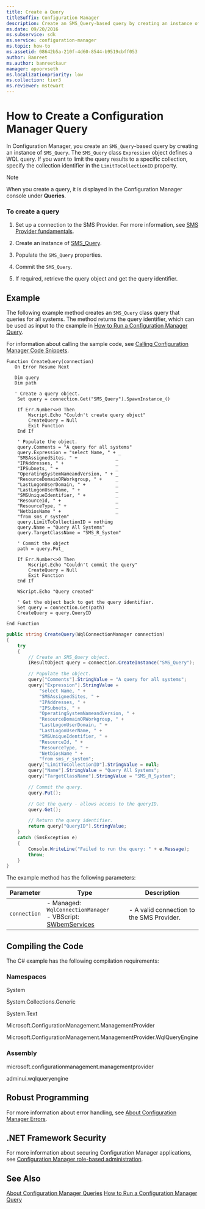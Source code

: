 ```yaml
---
title: Create a Query
titleSuffix: Configuration Manager
description: Create an SMS_Query-based query by creating an instance of SMS_Query. The SMS_Query class Expression object defines a WQL query.
ms.date: 09/20/2016
ms.subservice: sdk
ms.service: configuration-manager
ms.topic: how-to
ms.assetid: 08642b5a-210f-4d60-8544-b9519cbff053
author: Banreet
ms.author: banreetkaur
manager: apoorvseth
ms.localizationpriority: low
ms.collection: tier3
ms.reviewer: mstewart
---
```

# How to Create a Configuration Manager Query
In Configuration Manager, you create an `SMS_Query`-based query by creating an instance of `SMS_Query`. The `SMS_Query` class `Expression` object defines a WQL query. If you want to limit the query results to a specific collection, specify the collection identifier in the `LimitToCollectionID` property.

> [!NOTE]
>  When you create a query, it is displayed in the Configuration Manager console under **Queries**.

### To create a query

1.  Set up a connection to the SMS Provider. For more information, see [SMS Provider fundamentals](sms-provider-fundamentals.md).

2.  Create an instance of [SMS_Query](../../../develop/reference/core/clients/manage/sms_query-server-wmi-class.md).

3.  Populate the `SMS_Query` properties.

4.  Commit the `SMS_Query`.

5.  If required, retrieve the query object and get the query identifier.

## Example
 The following example method creates an `SMS_Query` class query that queries for all systems. The method returns the query identifier, which can be used as input to the example in [How to Run a Configuration Manager Query](../../../develop/core/understand/how-to-run-a-query.md).

 For information about calling the sample code, see [Calling Configuration Manager Code Snippets](../../../develop/core/understand/calling-code-snippets.md).

```vbs
Function CreateQuery(connection)
   On Error Resume Next

   Dim query
   Dim path

   ' Create a query object.
    Set query = connection.Get("SMS_Query").SpawnInstance_()

    If Err.Number<>0 Then
        Wscript.Echo "Couldn't create query object"
        CreateQuery = Null
        Exit Function
    End If

    ' Populate the object.
    query.Comments = "A query for all systems"
    query.Expression = "select Name, " + _
    "SMSAssignedSites, " +              _
    "IPAddresses, " +                   _
    "IPSubnets, " +                     _
    "OperatingSystemNameandVersion, " + _
    "ResourceDomainORWorkgroup, " +     _
    "LastLogonUserDomain, " +           _
    "LastLogonUserName, " +             _
    "SMSUniqueIdentifier, " +           _
    "ResourceId, " +                    _
    "ResourceType, " +                  _
    "NetbiosName " +                    _
    "from sms_r_system"
    query.LimitToCollectionID = nothing
    query.Name = "Query All Systems"
    query.TargetClassName = "SMS_R_System"

    ' Commit the object
    path = query.Put_

    If Err.Number<>0 Then
        Wscript.Echo "Couldn't commit the query"
        CreateQuery = Null
        Exit Function
    End If

    WScript.Echo "Query created"

    ' Get the object back to get the query identifier.
    Set query = connection.Get(path)
    CreateQuery = query.QueryID

End Function

```

```c#
public string CreateQuery(WqlConnectionManager connection)
{
    try
    {
        // Create an SMS_Query object.
        IResultObject query = connection.CreateInstance("SMS_Query");

        // Populate the object.
        query["Comments"].StringValue = "A query for all systems";
        query["Expression"].StringValue =
            "select Name, " +
            "SMSAssignedSites, " +
            "IPAddresses, " +
            "IPSubnets, " +
            "OperatingSystemNameandVersion, " +
            "ResourceDomainORWorkgroup, " +
            "LastLogonUserDomain, " +
            "LastLogonUserName, " +
            "SMSUniqueIdentifier, " +
            "ResourceId, " +
            "ResourceType, " +
            "NetbiosName " +
            "from sms_r_system";
        query["LimitToCollectionID"].StringValue = null;
        query["Name"].StringValue = "Query All Systems";
        query["TargetClassName"].StringValue = "SMS_R_System";

        // Commit the query.
        query.Put();

        // Get the query - allows access to the queryID.
        query.Get();

        // Return the query identifier.
        return query["QueryID"].StringValue;
    }
    catch (SmsException e)
    {
        Console.WriteLine("Failed to run the query: " + e.Message);
        throw;
    }
}

```

 The example method has the following parameters:

| Parameter | Type | Description |
| --------- | ---- | ----------- |
|`connection`|-   Managed: `WqlConnectionManager`<br />-   VBScript: [SWbemServices](/windows/win32/wmisdk/swbemservices)|-   A valid connection to the SMS Provider.|

## Compiling the Code
 The C# example has the following compilation requirements:

### Namespaces
 System

 System.Collections.Generic

 System.Text

 Microsoft.ConfigurationManagement.ManagementProvider

 Microsoft.ConfigurationManagement.ManagementProvider.WqlQueryEngine

### Assembly
 microsoft.configurationmanagement.managementprovider

 adminui.wqlqueryengine

## Robust Programming
 For more information about error handling, see [About Configuration Manager Errors](../../../develop/core/understand/about-configuration-manager-errors.md).

## .NET Framework Security
 For more information about securing Configuration Manager applications, see [Configuration Manager role-based administration](../../../develop/core/servers/configure/role-based-administration.md).

## See Also
 [About Configuration Manager Queries](../../../develop/core/understand/about-configuration-manager-queries.md)
 [How to Run a Configuration Manager Query](../../../develop/core/understand/how-to-run-a-query.md)
